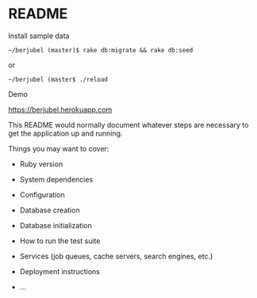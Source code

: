 # README

Install sample data

	~/berjubel (master)$ rake db:migrate && rake db:seed

or

	~/berjubel (master$ ./reload

Demo

<https://berjubel.herokuapp.com>


This README would normally document whatever steps are necessary to get the
application up and running.

Things you may want to cover:

* Ruby version

* System dependencies

* Configuration

* Database creation

* Database initialization

* How to run the test suite

* Services (job queues, cache servers, search engines, etc.)

* Deployment instructions

* ...

